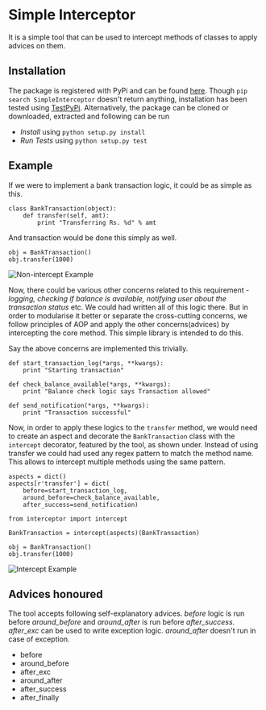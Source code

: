 # Simple Interceptor

It is a simple tool that can be used to intercept methods of classes to apply advices on them.

## Installation

The package is registered with PyPi and can be found [here](https://pypi.python.org/pypi/SimpleInterceptor/0.1).
Though ```pip search SimpleInterceptor``` doesn't return anything, installation has been tested using 
[TestPyPi](https://testpypi.python.org/pypi). Alternatively, the package can be cloned or downloaded, extracted and 
following can be run

- *Install* using ```python setup.py install```
- *Run Tests* using ```python setup.py test```

## Example

If we were to implement a bank transaction logic, it could be as simple as this.

    class BankTransaction(object):
        def transfer(self, amt):
            print "Transferring Rs. %d" % amt

And transaction would be done this simply as well.

    obj = BankTransaction()
    obj.transfer(1000)
    
![Non-intercept Example](example/non-intercept.jpg?raw=true "Non-intercept Example")

Now, there could be various other concerns related to this requirement - *logging, checking if balance is 
available, notifying user about the transaction status* etc. We could had written all of this logic there. 
But in order to modularise it better or separate the cross-cutting concerns, we follow principles of AOP 
and apply the other concerns(advices) by intercepting the core method. This simple library is intended to 
do this.

Say the above concerns are implemented this trivially.

    def start_transaction_log(*args, **kwargs):
        print "Starting transaction"

    def check_balance_available(*args, **kwargs):
        print "Balance check logic says Transaction allowed"

    def send_notification(*args, **kwargs):
        print "Transaction successful"

Now, in order to apply these logics to the ```transfer``` method, we would need to create an aspect and 
decorate the ```BankTransaction``` class with the ```intercept``` decorator, featured by the tool, as shown 
under. Instead of using transfer we could had used any regex pattern to match the method name. This allows 
to intercept multiple methods using the same pattern.

    aspects = dict()
    aspects[r'transfer'] = dict(
        before=start_transaction_log,
        around_before=check_balance_available,
        after_success=send_notification)

    from interceptor import intercept

    BankTransaction = intercept(aspects)(BankTransaction)

    obj = BankTransaction()
    obj.transfer(1000)

![Intercept Example](example/intercept.jpg?raw=true "Intercept Example")

## Advices honoured

The tool accepts following self-explanatory advices. *before* logic is run before *around_before* and 
*around_after* is run before *after_success*. *after_exc* can be used to write exception logic. *around_after* 
doesn't run in case of exception. 

- before
- around_before
- after_exc
- around_after
- after_success
- after_finally